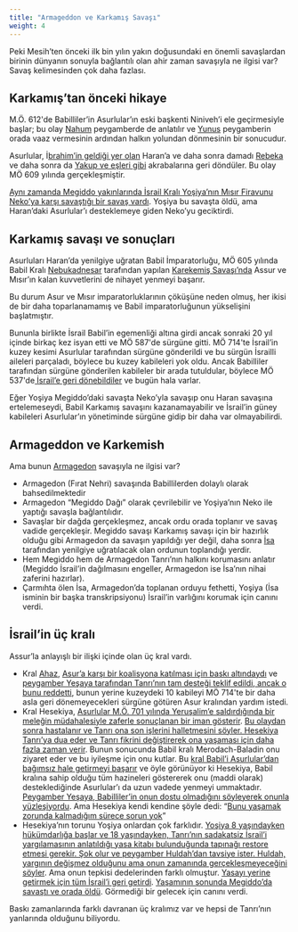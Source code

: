 ```yaml
---
title: "Armageddon ve Karkamış Savaşı"
weight: 4
---
```


Peki Mesih’ten önceki ilk bin yılın yakın doğusundaki en önemli savaşlardan birinin dünyanın sonuyla bağlantılı olan ahir zaman savaşıyla ne ilgisi var? Savaş kelimesinden çok daha fazlası.

## Karkamış’tan önceki hikaye

<a name="f7c8"></a>
M.Ö. 612'de Babilliler’in Asurlular’ın eski başkenti Niniveh’i ele geçirmesiyle başlar; bu olay [Nahum](https://www.bibleserver.com/TR/Nahum1) peygamberde de anlatılır ve [Yunus](https://www.bibleserver.com/TR/Yunus1) peygamberin orada vaaz vermesinin ardından halkın yolundan dönmesinin bir sonucudur.

Asurlular, İ[brahim’in geldiği yer olan](https://www.bibleserver.com/TR/Yarat%C4%B1l%C4%B1%C5%9F11%3A31) Haran’a ve daha sonra damadı [Rebeka](https://www.bibleserver.com/TR/Yarat%C4%B1l%C4%B1%C5%9F24) ve daha sonra da [Yakup ve eşleri gibi](https://www.bibleserver.com/TR/Yarat%C4%B1l%C4%B1%C5%9F28) akrabalarına geri döndüler. Bu olay MÖ 609 yılında gerçekleşmiştir.

[Aynı zamanda Megiddo yakınlarında İsrail Kralı Yoşiya’nın Mısır Firavunu Neko’ya karşı savaştığı bir savaş vardı](https://www.bibleserver.com/TR/2.Tarihler35%3A20-25). Yoşiya bu savaşta öldü, ama Haran’daki Asurlular’ı desteklemeye giden Neko’yu geciktirdi.

## Karkamış savaşı ve sonuçları

<a name="7fa7"></a>
Asurluları Haran’da yenilgiye uğratan Babil İmparatorluğu, MÖ 605 yılında Babil Kralı [Nebukadnesar](https://en.wikipedia.org/wiki/Nebuchadnezzar_II) tarafından yapılan [Karekemiş Savaşı’nda](https://en.wikipedia.org/wiki/Battle_of_Carchemish) Assur ve Mısır’ın kalan kuvvetlerini de nihayet yenmeyi başarır.

Bu durum Asur ve Mısır imparatorluklarının çöküşüne neden olmuş, her ikisi de bir daha toparlanamamış ve Babil imparatorluğunun yükselişini başlatmıştır.

Bununla birlikte İsrail Babil’in egemenliği altına girdi ancak sonraki 20 yıl içinde birkaç kez isyan etti ve MÖ 587'de sürgüne gitti. MÖ 714'te İsrail’in kuzey kesimi Asurlular tarafından sürgüne gönderildi ve bu sürgün İsrailli aileleri parçaladı, böylece bu kuzey kabileleri yok oldu. Ancak Babilliler tarafından sürgüne gönderilen kabileler bir arada tutuldular, böylece MÖ 537'de[ İsrail’e geri dönebildiler](https://www.bibleserver.com/TR/Ezra1%3A1-3) ve bugün hala varlar.

Eğer Yoşiya Megiddo’daki savaşta Neko’yla savaşıp onu Haran savaşına ertelemeseydi, Babil Karkamış savaşını kazanamayabilir ve İsrail’in güney kabileleri Asurlular’ın yönetiminde sürgüne gidip bir daha var olmayabilirdi.

## Armageddon ve Karkemish

<a name="f9f7"></a>
Ama bunun [Armagedon](https://www.bibleserver.com/TR/Vahiy16%3A12-16) savaşıyla ne ilgisi var?

- Armagedon (Fırat Nehri) savaşında Babillilerden dolaylı olarak bahsedilmektedir
- Armagedon “Megiddo Dağı” olarak çevrilebilir ve Yoşiya’nın Neko ile yaptığı savaşla bağlantılıdır.
- Savaşlar bir dağda gerçekleşmez, ancak ordu orada toplanır ve savaş vadide gerçekleşir. Megiddo savaşı Karkamış savaşı için bir hazırlık olduğu gibi Armagedon da savaşın yapıldığı yer değil, daha sonra [İsa](https://www.bibleserver.com/TR/Vahiy19%3A11-21) tarafından yenilgiye uğratılacak olan ordunun toplandığı yerdir.
- Hem Megiddo hem de Armagedon Tanrı’nın halkını korumasını anlatır (Megiddo İsrail’in dağılmasını engeller, Armagedon ise İsa’nın nihai zaferini hazırlar).
- Çarmıhta ölen İsa, Armagedon’da toplanan orduyu fethetti, Yoşiya (İsa isminin bir başka transkripsiyonu) İsrail’in varlığını korumak için canını verdi.

## İsrail’in üç kralı

<a name="0554"></a>
Assur’la anlayışlı bir ilişki içinde olan üç kral vardı.

- Kral [Ahaz](https://www.bibleserver.com/TR/Ye%C5%9Faya7%3A1-14), [Asur’a karşı bir koalisyona katılması için baskı altındaydı](https://en.wikipedia.org/wiki/Ahaz#Destruction_of_Northern_Kingdom) ve [peygamber Yeşaya tarafından Tanrı’nın tam desteği teklif edildi, ancak o bunu reddetti](https://www.bibleserver.com/TR/Ye%C5%9Faya7%3A1-14), bunun yerine kuzeydeki 10 kabileyi MÖ 714'te bir daha asla geri dönemeyecekleri sürgüne götüren Asur kralından yardım istedi.
- Kral Hesekiya, [Asurlular M.Ö. 701 yılında Yeruşalim’e saldırdığında bir meleğin müdahalesiyle zaferle sonuçlanan bir iman gösterir](https://www.bibleserver.com/TR/Ye%C5%9Faya37). [Bu olaydan sonra hastalanır ve Tanrı ona son işlerini halletmesini söyler. Hesekiya Tanrı’ya dua eder ve Tanrı fikrini değiştirerek ona yaşaması için daha fazla zaman verir](https://www.bibleserver.com/TR/Ye%C5%9Faya38). Bunun sonucunda Babil kralı Merodach-Baladin onu ziyaret eder ve bu iyileşme için onu kutlar. Bu [kral Babil’i Asurlular’dan bağımsız hale getirmeyi başarır](https://en.wikipedia.org/wiki/Marduk-apla-iddina_II) ve öyle görünüyor ki Hesekiya, Babil kralına sahip olduğu tüm hazineleri göstererek onu (maddi olarak) desteklediğinde Asurlular’ı da uzun vadede yenmeyi ummaktadır. [Peygamber Yeşaya, Babilliler’in onun dostu olmadığını söyleyerek onunla yüzleşiyordu](https://www.bibleserver.com/TR/Ye%C5%9Faya39%3A3-7). Ama Hesekiya kendi kendine şöyle dedi: “[Bunu yaşamak zorunda kalmadığım sürece sorun yok](https://www.bibleserver.com/TR/Ye%C5%9Faya39%3A8)”
- Hesekiya’nın torunu Yoşiya onlardan çok farklıdır. [Yoşiya 8 yaşındayken hükümdarlığa başlar ve 18 yaşındayken, Tanrı’nın sadakatsiz İsrail’i yargılamasının anlatıldığı yasa kitabı bulunduğunda tapınağı restore etmesi gerekir. Şok olur ve peygamber Huldah’dan tavsiye ister. Huldah, yargının değişmez olduğunu ama onun zamanında gerçekleşmeyeceğini söyler](https://www.bibleserver.com/TR/2.Krallar22). Ama onun tepkisi dedelerinden farklı olmuştur. [Yasayı yerine getirmek için tüm İsrail’i geri getirdi](https://www.bibleserver.com/TR/2.Krallar23%3A1-27). [Yaşamının sonunda Megiddo’da savaştı ve orada öldü](https://www.bibleserver.com/TR/2.Krallar23%3A28-30). Görmediği bir gelecek için canını verdi.

Baskı zamanlarında farklı davranan üç kralımız var ve hepsi de Tanrı’nın yanlarında olduğunu biliyordu.

